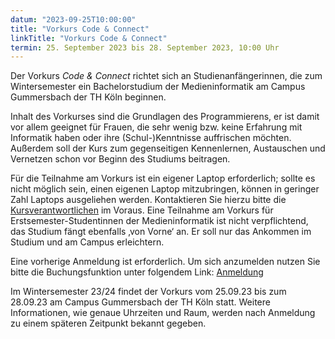 ```yaml
---
datum: "2023-09-25T10:00:00"
title: "Vorkurs Code & Connect"
linkTitle: "Vorkurs Code & Connect"
termin: 25. September 2023 bis 28. September 2023, 10:00 Uhr
---
```


Der Vorkurs *Code & Connect* richtet sich an Studienanfängerinnen, die zum Wintersemester ein Bachelorstudium der Medieninformatik am Campus Gummersbach der TH Köln beginnen.

Inhalt des Vorkurses sind die Grundlagen des Programmierens, er ist damit vor allem geeignet für Frauen, die sehr wenig bzw. keine Erfahrung mit Informatik haben oder ihre (Schul-)Kenntnisse auffrischen möchten. Außerdem soll der Kurs zum gegenseitigen Kennenlernen, Austauschen und Vernetzen schon vor Beginn des Studiums beitragen.

Für die Teilnahme am Vorkurs ist ein eigener Laptop erforderlich; sollte es nicht möglich sein, einen eigenen Laptop mitzubringen, können in geringer Zahl Laptops ausgeliehen werden. Kontaktieren Sie hierzu bitte die [Kursverantwortlichen](https://www.th-koeln.de/personen/antonia.klatt/)  im Voraus.
Eine Teilnahme am Vorkurs für Erstsemester-Studentinnen der Medieninformatik ist nicht verpflichtend, das Studium fängt ebenfalls ‚von Vorne‘ an. Er soll nur das Ankommen im Studium und am Campus erleichtern.

Eine vorherige Anmeldung ist erforderlich. Um sich anzumelden nutzen Sie bitte die Buchungsfunktion unter folgendem Link: [Anmeldung](https://terminplaner6.dfn.de/b/c697661fe9b80532a5620f7217c6b0f9-304682)

Im Wintersemester 23/24 findet der Vorkurs vom 25.09.23 bis zum 28.09.23 am Campus Gummersbach der TH Köln statt. Weitere Informationen, wie genaue Uhrzeiten und Raum, werden nach Anmeldung zu einem späteren Zeitpunkt bekannt gegeben.
